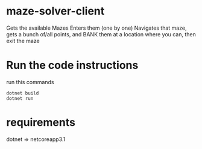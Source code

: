 # maze-solver-client
Gets the available Mazes Enters them (one by one) Navigates that maze, gets a bunch of/all points, and BANK them at a location where you can, then exit the maze

# Run the code instructions 

run this commands
```ssh
dotnet build
dotnet run
```
# requirements
dotnet => netcoreapp3.1 

